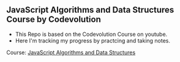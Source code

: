 ## JavaScript Algorithms and Data Structures Course by Codevolution
- This Repo is based on the Codevolution Course on youtube.
- Here I'm tracking my progress by practcing and taking notes.

Course: [JavaScript Algorithms and Data Structures](https://youtube.com/playlist?list=PLC3y8-rFHvwjPxNAKvZpdnsr41E0fCMMP&si=32B7HgV0C9a-G3U1)